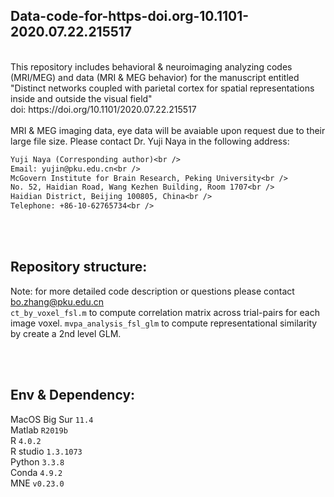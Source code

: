 ## Data-code-for-https-doi.org-10.1101-2020.07.22.215517
<br />
This repository includes behavioral & neuroimaging analyzing codes (MRI/MEG) and data (MRI & MEG behavior) for the manuscript entitled "Distinct networks coupled with parietal cortex for spatial representations inside and outside the visual field" <br />
doi: https://doi.org/10.1101/2020.07.22.215517  
<br /><br />
MRI & MEG imaging data, eye data will be avaiable upon request due to their large file size. Please contact Dr. Yuji Naya in the following address:
<br />

``` diff
Yuji Naya (Corresponding author)<br />
Email: yujin@pku.edu.cn<br />
McGovern Institute for Brain Research, Peking University<br />
No. 52, Haidian Road, Wang Kezhen Building, Room 1707<br />
Haidian District, Beijing 100805, China<br />
Telephone: +86-10-62765734<br />
```


<br /><br />
## Repository structure:
Note: for more detailed code description or questions please contact bo.zhang@pku.edu.cn
<br />
`ct_by_voxel_fsl.m` to compute correlation matrix across trial-pairs for each image voxel.
`mvpa_analysis_fsl_glm` to compute representational similarity by create a 2nd level GLM.


<br /><br />
## Env & Dependency:
MacOS Big Sur `11.4`<br />
Matlab `R2019b`<br />
R `4.0.2`<br />
R studio `1.3.1073`<br />
Python `3.3.8`<br />
Conda `4.9.2`<br />
MNE `v0.23.0`<br />

